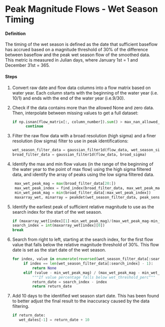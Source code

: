 # Peak Magnitude Flows - Wet Season Timing

#### Definition

The timing of the wet season is defined as the date that sufficient baseflow has accrued based on a magnitude threshold of 30% of the difference between baseflow and the peak wet season flow of the smoothed data. This metric is measured in Julian days, where January 1st = 1 and December 31st = 365.

#### Steps

1. Convert raw date and flow data columns into a flow matrix based on water year. Each column starts with the beginning of the water year \(i.e. 10/1\) and ends with the end of the water year \(i.e.9/30\).

2. Check if the data contains more than the allowed None and zero data. Then, interpolate between missing values to get a full dataset:

   ```py
   if np.isnan(flow_matrix[:, column_number]).sum() > max_nan_allowed_per_year or np.count_nonzero(flow_matrix[:, column_number]==0) > max_zero_allowed_per_year:
         continue
   ```

3. Filter the raw flow data with a broad resolution \(high sigma\) and a finer resolution \(low sigma\) filter to use in peak identifications:
   ```py
   wet_season_filter_data = gaussian_filter1d(flow_data, wet_season_sigma)
   broad_filter_data = gaussian_filter1d(flow_data, broad_sigma)
   ```
4. Identify the max and min flow values \(in the range of the beginning of the water year to the point of max flow\) using the high sigma filtered data, and identify the array of peaks using the low sigma filtered data.
   ```py
    max_wet_peak_mag = max(broad_filter_data[20:])
    max_wet_peak_index = find_index(broad_filter_data, max_wet_peak_mag)
    min_wet_peak_mag = min(broad_filter_data[:max_wet_peak_index])
    maxarray_wet, minarray = peakdet(wet_season_filter_data, peak_sensitivity_wet)
   ```
5. Identify the earliest peak of sufficient relative magnitude to use as the search index for the start of the wet season.
   ```py
   if (maxarray_wet[index][1]-min_wet_peak_mag)/(max_wet_peak_mag-min_wet_peak_mag) > peak_detect_perc:
   search_index = int(maxarray_wet[index][0])
   break
   ```
6. Search from right to left, starting at the search index, for the first flow value that falls below the relative magnitude threshold of 30%. This flow date is set as the start date of the wet season.
   ```py
   for index, value in enumerate(reversed(wet_season_filter_data[:search_index])):
        if index == len(wet_season_filter_data[:search_index] - 1):
            return None
        elif (value - min_wet_peak_mag) / (max_wet_peak_mag - min_wet_peak_mag) < wet_threshold_perc:
            """If value percentage falls below wet_threshold_perc"""
            return_date = search_index - index
            return return_date
   ```
7. Add 10 days to the identified wet season start date. This has been found to better adjust the final result to the inaccuracy caused by the data filtering.
   ```py
   if return_date:
      wet_dates[-1] = return_date + 10
   ```
